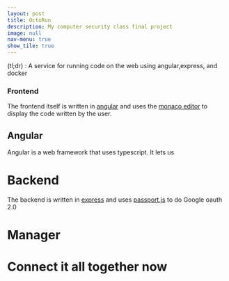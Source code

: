 ```yaml
---
layout: post
title: OctoRun
description: My computer security class final project
image: null
nav-menu: true
show_tile: true
---
```


(tl;dr) : A service for running code on the web using angular,express, and docker


### Frontend
The frontend itself is written in [angular](https://angular.io/) and uses the [monaco editor](https://microsoft.github.io/monaco-editor/) to display the code written by the user. 
## Angular
Angular is a web framework that uses typescript. It lets us 
# Backend
The backend is written in [express](https://expressjs.com) and uses [passport.js](http://www.passportjs.org/) to do Google oauth 2.0

# Manager

# Connect it all together now

